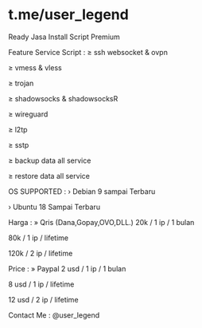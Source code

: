 # t.me/user_legend

Ready Jasa Install Script Premium

Feature Service Script :
≥ ssh websocket & ovpn

≥ vmess & vless

≥ trojan 

≥ shadowsocks & shadowsocksR

≥ wireguard

≥ l2tp

≥ sstp

≥ backup data all service

≥ restore data all service

OS SUPPORTED :
› Debian 9 sampai Terbaru

› Ubuntu 18 Sampai Terbaru

Harga : » Qris (Dana,Gopay,OVO,DLL.)
20k / 1 ip / 1 bulan

80k / 1 ip / lifetime

120k / 2 ip / lifetime

Price : » Paypal
2 usd / 1 ip / 1 bulan

8 usd / 1 ip / lifetime

12 usd / 2 ip / lifetime

Contact Me : @user_legend
